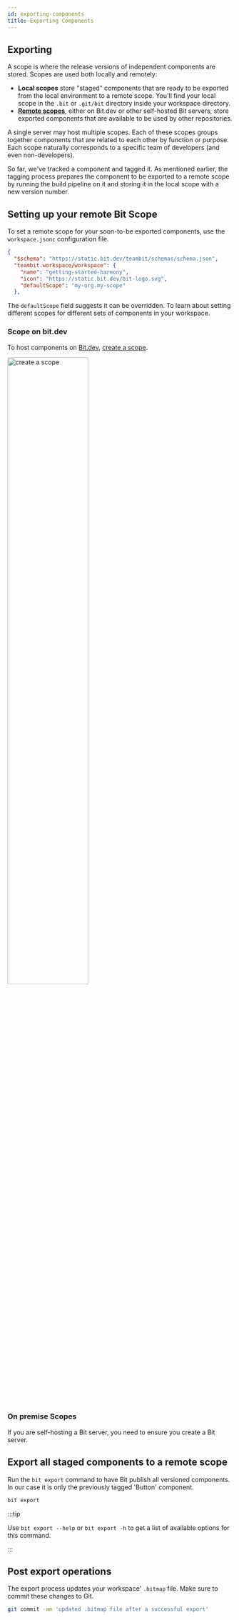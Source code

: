 ```yaml
---
id: exporting-components
title: Exporting Components
---
```


## Exporting

A scope is where the release versions of independent components are stored. Scopes are used both locally and remotely:

- **Local scopes** store "staged" components that are ready to be exported from the local environment to a remote scope. You'll find your local scope in the `.bit` or `.git/bit` directory inside your workspace directory.
- [**Remote scopes**](/essentials/scopes), either on Bit.dev or other self-hosted Bit servers, store exported components that are available to be used by other repositories.

A single server may host multiple scopes. Each of these scopes groups together components that are related to each other by function or purpose. Each scope naturally corresponds to a specific team of developers (and even non-developers).

So far, we've tracked a component and tagged it. As mentioned earlier, the tagging process prepares the component to be exported to a remote scope by running the build pipeline on it and storing it in the local scope with a new version number.

## Setting up your remote Bit Scope

To set a remote scope for your soon-to-be exported components, use the `workspace.jsonc` configuration file.

```json title="workspace.jsonc"
{
  "$schema": "https://static.bit.dev/teambit/schemas/schema.json",
  "teambit.workspace/workspace": {
    "name": "getting-started-harmony",
    "icon": "https://static.bit.dev/bit-logo.svg",
    "defaultScope": "my-org.my-scope"
  },
```

The `defaultScope` field suggests it can be overridden. To learn about setting different scopes for different sets of components in your workspace.

### Scope on bit.dev

To host components on [Bit.dev](https://bit.dev), [create a scope](https://bit.dev/~create-scope).

<Image src="/img/scope_type.png" alt="create a scope" padding={20} width="60%" />

### On premise Scopes

If you are self-hosting a Bit server, you need to ensure you create a Bit server.

## Export all staged components to a remote scope

Run the `bit export` command to have Bit publish all versioned components. In our case it is only the previously tagged 'Button' component.

```bash
bit export
```

:::tip

Use `bit export --help` or `bit export -h` to get a list of available options for this command.

:::

## Post export operations

The export process updates your workspace' `.bitmap` file. Make sure to commit these changes to Git.

```bash
git commit -am 'updated .bitmap file after a successful export'
```
